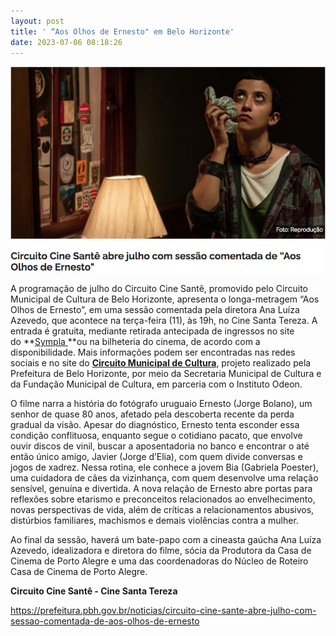 ```yaml
---
layout: post
title: ' “Aos Olhos de Ernesto" em Belo Horizonte'
date: 2023-07-06 08:18:26
---
```

![](/uploads/ernestobh.png)

A programação de julho do Circuito Cine Santê, promovido pelo Circuito Municipal de Cultura de Belo Horizonte, apresenta o longa-metragem “Aos Olhos de Ernesto”, em uma sessão comentada pela diretora Ana Luíza Azevedo, que acontece na terça-feira (11), às 19h, no Cine Santa Tereza. A entrada é gratuita, mediante retirada antecipada de ingressos no site do **[Sympla ](https://site.bileto.sympla.com.br/cinesantatereza/?fbclid=PAAaZgjnqqP03jSNfvm4kXQZswLbtguEjEzkWgFXl9XPHSjBmgsMJ7aRmnel8&gclid=CjwKCAjwv8qkBhAnEiwAkY-ahjQQGJnwU10aGrcIgMdifWq6TKlIgUAYD5YkWDrLMCUNDEyfYQ66CRoCFjoQAvD_BwE)**ou na bilheteria do cinema, de acordo com a disponibilidade. Mais informações podem ser encontradas nas redes sociais e no site do **[Circuito Municipal de Cultura](http://portalbelohorizonte.com.br/circuitomunicipaldecultura)**, projeto realizado pela Prefeitura de Belo Horizonte, por meio da Secretaria Municipal de Cultura e da Fundação Municipal de Cultura, em parceria com o Instituto Odeon.

O filme narra a história do fotógrafo uruguaio Ernesto (Jorge Bolano), um senhor de quase 80 anos, afetado pela descoberta recente da perda gradual da visão. Apesar do diagnóstico, Ernesto tenta esconder essa condição conflituosa, enquanto segue o cotidiano pacato, que envolve ouvir discos de vinil, buscar a aposentadoria no banco e encontrar o até então único amigo, Javier (Jorge d’Elia), com quem divide conversas e jogos de xadrez. Nessa rotina, ele conhece a jovem Bia (Gabriela Poester), uma cuidadora de cães da vizinhança, com quem desenvolve uma relação sensível, genuína e divertida. A nova relação de Ernesto abre portas para reflexões sobre etarismo e preconceitos relacionados ao envelhecimento, novas perspectivas de vida, além de críticas a relacionamentos abusivos, distúrbios familiares, machismos e demais violências contra a mulher.

Ao final da sessão, haverá um bate-papo com a cineasta gaúcha Ana Luíza Azevedo, idealizadora e diretora do filme, sócia da Produtora da Casa de Cinema de Porto Alegre e uma das coordenadoras do Núcleo de Roteiro Casa de Cinema de Porto Alegre.

**Circuito Cine Santê - Cine Santa Tereza**

https://prefeitura.pbh.gov.br/noticias/circuito-cine-sante-abre-julho-com-sessao-comentada-de-aos-olhos-de-ernesto